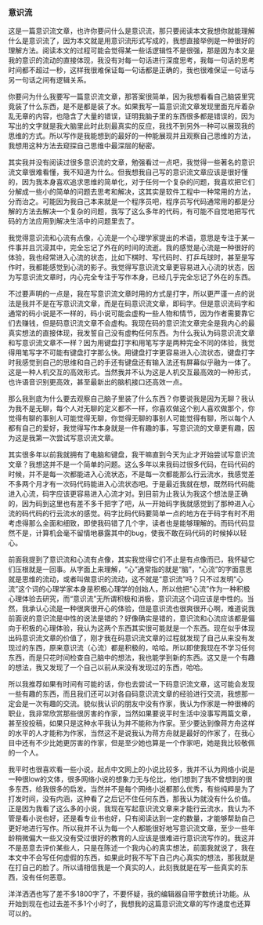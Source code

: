 ﻿### 意识流

这是一篇意识流文章，也许你要问什么是意识流，那只要阅读本文我想你就能理解什么是意识流了，因为本文就是用意识流形式写成的，我想直接举例是一种很好的理解方法。阅读本文的过程可能会觉得某一些话逻辑性不是很强，那是因为本文是我的意识的流动的直接体现，我没有对每一句话进行深度思考，我每一句话的思考时间都不超过一秒，这样我很难保证每一句话都是正确的，我也很难保证一句话与另一句话之间有逻辑关系。

你要问为什么我要写一篇意识流文章，那答案很简单，因为我想看看自己脑袋里究竟装了什么东西，是不是都是装了水。如果我写一篇意识流文章发现里面充斥着杂乱无章的内容，也隐含了大量的错误，证明我脑子里的东西很多都是错误的，因为写出的文字就是我大脑里此时此刻最真实的反应，我找不到另外一种可以展现我的思维的方式。所以写作是我能想到的最好的一种能展现并且观察自己思维的方法，我想用这种方法去窥探自己思维中最深层的秘密。

其实我并没有阅读过很多意识流的文章，勉强看过一点吧，我觉得一些著名的意识流文章很难看懂，我不知道为什么。但我想我自己写的意识流文章应该是很好懂的，因为我本身喜欢追求思维的简单化，对于任何一个复杂的问题，我喜欢把它们分解成一些小的简单的问题去思考和解决，这其实是软件工程中一种常用的方法，分而治之。可能因为我自己本来就是一个程序员吧，程序员写代码通常用的都是分解的方法去解决一个复杂的问题，我写了这么多年的代码，有可能不自觉地把写代码的方法应用到解决生活中的问题里去了。

我觉得意识流和心流有点像，心流是一个心理学家提出的术语，意思是专注于某一件事并且沉浸其中，完全忘记了外在的时间的流逝。我的感觉是心流是一种很好的体验，我也经常进入心流的状态，比如下棋时、写代码时、打乒乓球时，甚至是写作时，我都能感觉到心流的影子。我觉得写意识流文章更容易进入心流的状态，因为写意识流文章时，内心完全专注于写作本身，已经几乎完全忘记了外在的东西。

不过要声明的一点是，我在写意识流文章时用的方式是打字，所以更严谨一点的说法是我并不是在写意识流文章，而是在码意识流文章，即码字。但是意识流码字和通常的码小说是不一样的，码小说可能会虚构一些人物和情节，因为作者需要靠它们去赚钱，但是码意识流文章不会虚构。我现在码的意识流文章完全是我内心的最真实想法的直接体现，我发誓自己没有虚构任何东西。为什么我认为码意识流文章和写意识流文章不一样？因为用键盘打字和用笔写字是两种完全不同的体验，我觉得用笔写字不可能有键盘打字那么快。用键盘打字更容易进入心流状态，键盘打字时我感觉到自己的思维和自己的手还有键盘还有输入法还有屏幕似乎融为一体了。这是一种人机交互的高效形式。当然我并不认为这是人机交互最高效的一种形式，也许语音识别更高效，甚至最新出的脑机接口还高效一点。

那么我到底为什么要去观察自己脑子里装了什么东西？你要说我是因为无聊？我认为我不是无聊，每个人对无聊的定义都不一样，你喜欢做这个别人喜欢做那个，你觉得有聊的事别人可能觉得无聊，你觉得无聊的事别人可能觉得有聊，所以每个人都有自己的爱好，我觉得写作本身就是一件有趣的事，写意识流的文章更有趣，因为这是我第一次尝试写意识流文章。

其实很多年以前我就拥有了电脑和键盘，我干嘛直到今天为止才开始尝试写意识流文章？我想这并不是一个简单的问题。这么多年以来我码过很多代码，在码代码的时候，并不是每一次都能进入心流状态，不是每一次都能那么行云流水，我感觉差不多两个月才有一次码代码能进入心流状态吧。于是最近我就在想，既然码代码能进入心流，码字应该更容易进入心流才对。到目前为止我认为我这个想法是正确的，因为码到这里也有差不多千把字了吧，从一开始码字我就感觉到了那种进入心流的码代码的行云流水的感觉。码字比码代码要简单一点的地方在于码字有时不用考虑得那么全面和细致，即使我码错了几个字，读者也是能够理解的。而码代码显然不是，计算机会毫不留情地暴露其中的bug，使我不敢在码代码的时候掉以轻心。

前面我提到了意识流和心流有点像，其实我觉得它们不止是有点像而已，我怀疑它们压根就是一回事。从字面上来理解，“心”通常指的就是“脑”，“心流”的字面意思就是思维的流动，或者叫做意识的流动，这不就是“意识流”吗？只不过发明“心流”这个词的心理学家本身是积极心理学的创始人，所以他把“心流”作为一种积极心理体验去研究，而“意识流”无所谓积极和消极，意识流这个词应该是中性的。当然，我承认心流是一种很爽很开心的体验，但是意识流也很爽很开心啊，难道说我前面说的意识流是中性的说法是错的？好像确实是错的，意识流和心流应该都是偏向于积极的心理体验，我认为这两个东西其实很可能就是一个东西。现在似乎体现出码意识流文章的价值了，刚才我在码意识流文章的过程就发现了自己从来没有发现过的东西，原来意识流（心流）都是积极的，哈哈。所以即使我现在不学习任何东西，而是只花时间检查自己脑中的想法，我也能学到新的东西。这又是一个有趣的想法，我又发现了一个自己以前从来没有发现过的东西，哈哈。

所以我推荐如果有时间有可能的话，你也去尝试一下码意识流文章，这可能会发现一些有趣的东西，而且我们还可以对各自码意识流文章的经验进行交流，我想那一定会是一次有趣的交流。貌似我认识的朋友中没有作家，我认为作家是一种很棒的职业，我非常欣赏那些很厉害的作家，当然如果要说平时生活中没事写两篇文章，甚至投投稿，如果只是这种水平我认为并不能称为作家。至少要达到像蒋方舟这样的水平的人才能称为作家，当然这不是说我认为蒋方舟就是最好的作家了，在我心目中还有不少比她更厉害的作家，但是至少她也算是一个作家吧，她是我比较敬佩的一个人。

我平时也很喜欢看一些小说，起点中文网上的小说比较多，我并不认为网络小说是一种很low的文体，很多网络小说的想象力无与伦比，他们想到了我不曾想到的很多东西，给我很多的启发。当然并不是每个网络小说都那么优秀，有些纯粹是为了打发时间，没有内涵，这种看了之后记不住任何东西，那我认为就没有什么价值。正是因为我看了这么多的小说，我现在写起意识流文章来才能行云流水，我认为不管是看小说也好，还是看专业书也好，只有阅读达到一定的数量，才能够帮助自己更好地进行写作。所以我并不认为每一个人都能很好地写意识流文章，至少一些年龄稍微偏大一些又没有受过很好的教育的人应该是很难进行意识流写作的。我这并不是恶意去评价某些人，只是在陈述一个我内心的真实想法，前面我就说了，我在本文中不会写任何虚假的东西，如果此时我不写下自己内心真实的想法，那我就是在打自己的脸了。所以请相信我是一个真实的人，此刻我就是在写一些真实的东西，没有任何恶意。

洋洋洒洒也写了差不多1800字了，不要怀疑，我的编辑器自带字数统计功能。从开始到现在也过去差不多1个小时了，我想我的这篇意识流文章的写作速度也还算可以的。